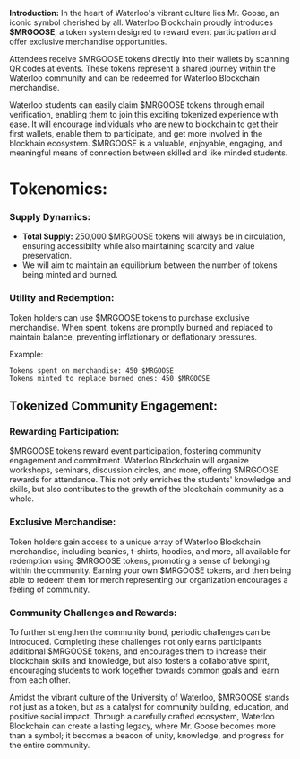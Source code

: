**Introduction:**
In the heart of Waterloo's vibrant culture lies Mr. Goose, an iconic symbol cherished by all. Waterloo Blockchain proudly introduces **$MRGOOSE**, a token system designed to reward event participation and offer exclusive merchandise opportunities. 

Attendees receive $MRGOOSE tokens directly into their wallets by scanning QR codes at events. These tokens represent a shared journey within the Waterloo community and can be redeemed for Waterloo Blockchain merchandise.

Waterloo students can easily claim $MRGOOSE tokens through email verification, enabling them to join this exciting tokenized experience with ease. It will encourage individuals who are new to blockchain to get their first wallets, enable them to participate, and get more involved in the blockhain ecosystem. $MRGOOSE is a valuable, enjoyable, engaging, and meaningful means of connection between skilled and like minded students. 

# **Tokenomics:**

### **Supply Dynamics:**

- **Total Supply:** 250,000 $MRGOOSE tokens will always be in circulation, ensuring accessibilty while also maintaining scarcity and value preservation.
- We will aim to maintain an equilibrium between the number of tokens being minted and burned.

### **Utility and Redemption:**

Token holders can use $MRGOOSE tokens to purchase exclusive merchandise. When spent, tokens are promptly burned and replaced to maintain balance, preventing inflationary or deflationary pressures.

Example:

```
Tokens spent on merchandise: 450 $MRGOOSE
Tokens minted to replace burned ones: 450 $MRGOOSE
```

## **Tokenized Community Engagement:**

### **Rewarding Participation:**

$MRGOOSE tokens reward event participation, fostering community engagement and commitment. Waterloo Blockchain will organize workshops, seminars, discussion circles, and more, offering $MRGOOSE rewards for attendance. This not only enriches the students' knowledge and skills, but also contributes to the growth of the blockchain community as a whole.

### **Exclusive Merchandise:**

Token holders gain access to a unique array of Waterloo Blockchain merchandise, including beanies, t-shirts, hoodies, and more, all available for redemption using $MRGOOSE tokens, promoting a sense of belonging within the community. Earning your own $MRGOOSE tokens, and then being able to redeem them for merch representing our organization encourages a feeling of community.

### Community Challenges and Rewards:

To further strengthen the community bond, periodic challenges can be introduced. Completing these challenges not only earns participants additional $MRGOOSE tokens, and encourages them to increase their blockchain skills and knowledge, but also fosters a collaborative spirit, encouraging students to work together towards common goals and learn from each other.

Amidst the vibrant culture of the University of Waterloo, $MRGOOSE stands not just as a token, but as a catalyst for community building, education, and positive social impact. Through a carefully crafted ecosystem, Waterloo Blockchain can create a lasting legacy, where Mr. Goose becomes more than a symbol; it becomes a beacon of unity, knowledge, and progress for the entire community.
